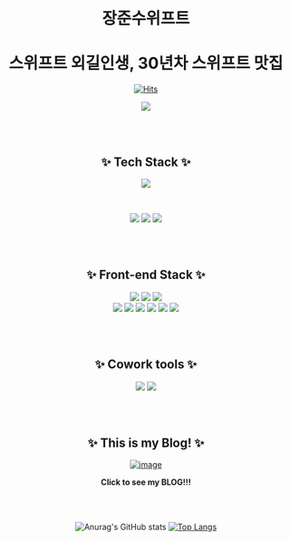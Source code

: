 <div align="center">

# 장준수위프트
# 스위프트 외길인생, 30년차 스위프트 맛집

[![Hits](https://hits.seeyoufarm.com/api/count/incr/badge.svg?url=https%3A%2F%2Fgithub.com%2Fjunsuboy&count_bg=%23FF8A00&title_bg=%230063FF&icon=&icon_color=%23E7E7E7&title=hits&edge_flat=false)](https://github.com/junsuboy)

<img src="https://media.giphy.com/media/nR4L10XlJcSeQ/giphy.gif?cid=ecf05e47f55sfni7k2i67zxu82nwppxosh1wz50k7oz2erhz&rid=giphy.gif&ct=g" />

<br><br>
  
  
## ✨ Tech Stack ✨
  <img src="https://img.shields.io/badge/Swift-F76707?style=flat-square&logo=Swift&logoColor=white"/></a>
  
  <br>
  
  <img src="https://img.shields.io/badge/Python-3766AB?style=flat-square&logo=Python&logoColor=white"/></a>
  <img src="https://img.shields.io/badge/C-A8B9CC?style=flat-square&logo=C&logoColor=white"/></a>
  <img src="https://img.shields.io/badge/C++-00599C?style=flat-square&logo=C%2B%2B&&logoColor=white"/></a>
  
  <br><br>
  
## ✨ Front-end Stack ✨

<div>
<img src="https://img.shields.io/badge/HTML-E34F26?style=flat-square&logo=HTML5&logoColor=white"/>
<img src="https://img.shields.io/badge/CSS3-F68212?style=flat-square&logo=CSS3&logoColor=white"/>
<img src="https://img.shields.io/badge/JavaScript-F7DF1E?style=flat-square&logo=JavaScript&logoColor=white"/><br/>
<img src="https://img.shields.io/badge/JQuery-0769AD?style=flat-square&logo=jQuery&logoColor=white"/>
<img src="https://img.shields.io/badge/React-61DAFB?style=flat-square&logo=React&logoColor=white"/>
<img src="https://img.shields.io/badge/npm-CB3837?style=flat-square&logo=npm&logoColor=white"/>
<img src="https://img.shields.io/badge/Prettier-F7B93E?style=flat-square&logo=Prettier&logoColor=white"/>
<img src="https://img.shields.io/badge/Babel-F9DC3E?style=flat-square&logo=Babel&logoColor=white"/>
<img src="https://img.shields.io/badge/VSCode-5C2D91?style=flat-square&logo=VisualStudio&logoColor=white"/>
</div>

  <br><br>
  
## ✨ Cowork tools ✨

<div>
<img src="https://img.shields.io/badge/GitHub-181717?style=flat-square&logo=GitHub&logoColor=white"/>
<img src="https://img.shields.io/badge/Gitlab-000000?style=flat-square&logo=Gitlab&logoColor=white"/>
</div>
  
  <br><br>
  
## ✨ This is my Blog! ✨

[![image](https://user-images.githubusercontent.com/86935775/130711156-e1111e42-3573-4657-805a-f31965a7440b.png)](https://junsuboy.github.io)

**Click to see my BLOG!!!**

  <br><br>

![Anurag's GitHub stats](https://github-readme-stats.vercel.app/api?username=junsuboy&show_icons=true&theme=dracula)
[![Top Langs](https://github-readme-stats.vercel.app/api/top-langs/?username=junsuboy&layout=compact)](https://github.com/junsuboy/github-readme-stats)

</div>
